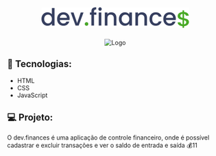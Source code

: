 <h1 align="center">
  <img src="./.github/logo.svg" alt="Logo" />
</h1>

<p align="center">
  <img src="https://img.shields.io/github/license/Tardelle720/dev.finance-discover?style=for-the-badge&color=#2D4A22" alt="Logo" />
</p>

## :rocket: Tecnologias:

- HTML
- CSS
- JavaScript

## :computer: Projeto:

O dev.finances é uma aplicação de controle financeiro, onde é possível cadastrar e excluir transações e ver o saldo de entrada e saída 💰11
